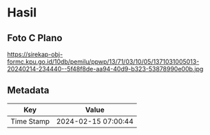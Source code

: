 # Hasil

## Foto C Plano

https://sirekap-obj-formc.kpu.go.id/10db/pemilu/ppwp/13/71/03/10/05/1371031005013-20240214-234440--5f48f8de-aa94-40d9-b323-53878990e00b.jpg


## Metadata

| Key        | Value               |
| ---------- | ------------------- |
| Time Stamp | 2024-02-15 07:00:44 |



